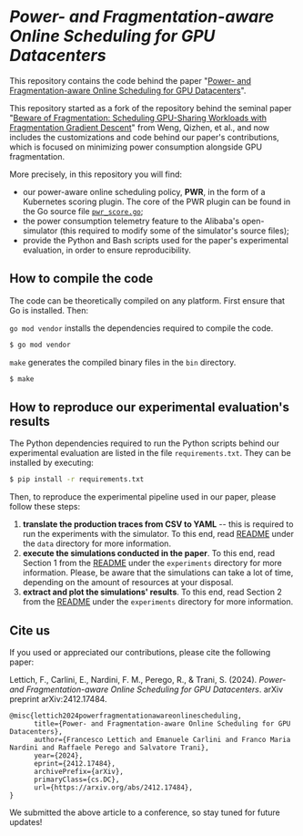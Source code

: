 # *Power- and Fragmentation-aware Online Scheduling for GPU Datacenters*

This repository contains the code behind the paper "[Power- and Fragmentation-aware Online Scheduling for GPU Datacenters](https://arxiv.org/abs/2412.17484)". 

This repository started as a fork of the repository behind the seminal paper "[Beware of Fragmentation: Scheduling GPU-Sharing Workloads with Fragmentation Gradient Descent](https://www.usenix.org/system/files/atc23-weng.pdf)" from Weng, Qizhen, et al., and now includes the customizations and code behind our paper's contributions, which is focused on minimizing power consumption alongside GPU fragmentation. 

More precisely, in this repository you will find:

- our power-aware online scheduling policy, **PWR**, in the form of a Kubernetes scoring plugin. The core of the PWR plugin can be found in the Go source file [`pwr_score.go`](pkg/simulator/plugin/pwr_score.go);
- the power consumption telemetry feature to the Alibaba's open-simulator (this required to modify some of the simulator's source files);
- provide the Python and Bash scripts used for the paper's experimental evaluation, in order to ensure reproducibility.


## How to compile the code

The code can be theoretically compiled on any platform. First ensure that Go is installed. Then:

`go mod vendor` installs the dependencies required to compile the code. 

```bash
$ go mod vendor
```

`make` generates the compiled binary files in the `bin` directory.

```bash
$ make
```

## How to reproduce our experimental evaluation's results

The Python dependencies required to run the Python scripts behind our experimental evaluation are listed in the file `requirements.txt`. They can be installed by executing:

```bash
$ pip install -r requirements.txt
```

Then, to reproduce the experimental pipeline used in our paper, please follow these steps:

1. **translate the production traces from CSV to YAML** -- this is required to run the experiments with the simulator. To this end, read [README](data/README.md) under the `data` directory for more information.
2. **execute the simulations conducted in the paper**. To this end, read Section 1 from the [README](experiments/README.md) under the `experiments` directory for more information. Please, be aware that the simulations can take a lot of time, depending on the amount of resources at your disposal.
3. **extract and plot the simulations' results**. To this end, read Section 2 from the [README](experiments/README.md) under the `experiments` directory for more information.


## Cite us

If you used or appreciated our contributions, please cite the following paper:

Lettich, F., Carlini, E., Nardini, F. M., Perego, R., & Trani, S. (2024). *Power-and Fragmentation-aware Online Scheduling for GPU Datacenters*. arXiv preprint arXiv:2412.17484.

```
@misc{lettich2024powerfragmentationawareonlinescheduling,
      title={Power- and Fragmentation-aware Online Scheduling for GPU Datacenters}, 
      author={Francesco Lettich and Emanuele Carlini and Franco Maria Nardini and Raffaele Perego and Salvatore Trani},
      year={2024},
      eprint={2412.17484},
      archivePrefix={arXiv},
      primaryClass={cs.DC},
      url={https://arxiv.org/abs/2412.17484}, 
}
```

We submitted the above article to a conference, so stay tuned for future updates!
